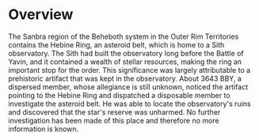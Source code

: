 # Overview

The Sanbra region of the Beheboth system in the Outer Rim Territories contains the Hebine Ring, an asteroid belt, which is home to a Sith observatory.
The Sith had built the observatory long before the Battle of Yavin, and it contained a wealth of stellar resources, making the ring an important stop for the order.
This significance was largely attributable to a prehistoric artifact that was kept in the observatory.
About 3643 BBY, a dispersed member, whose allegiance is still unknown, noticed the artifact pointing to the Hebine Ring and dispatched a disposable member to investigate the asteroid belt.
He was able to locate the observatory's ruins and discovered that the star's reserve was unharmed.
No further investigation has been made of this place and therefore no more information is known.
